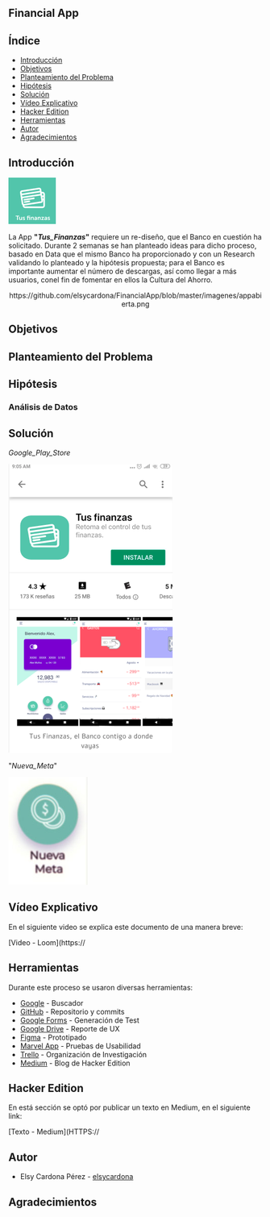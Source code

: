 ## Financial App

## Índice

- [Introducción](#Introducción)
- [Objetivos](#Objetivos)
- [Planteamiento del Problema](#Planteamiento-del-Problema)
- [Hipótesis](#Hipótesis)
- [Solución](#Solución)
- [Vídeo Explicativo](#Vídeo-Explicativo)
- [Hacker Edition](#Hacker-Edition)
- [Herramientas](#Herramientas)
- [Autor](#Autor)
- [Agradecimientos](#agradecimientos)

## Introducción

![logo](https://github.com/elsycardona/FinancialApp/blob/master/imagenes/LogoTus.png)

La App **"_Tus_Finanzas_"** requiere un re-diseño, que el Banco en cuestión ha solicitado.
Durante 2 semanas se han planteado ideas para dicho proceso, basado en Data que el mismo Banco ha proporcionado y con un Research validando lo planteado y la hipótesis propuesta; para el Banco es importante aumentar el número de descargas, así como llegar a más usuarios, conel fin de fomentar en ellos la Cultura del Ahorro.

<center>https://github.com/elsycardona/FinancialApp/blob/master/imagenes/appabierta.png</center>

## Objetivos

## Planteamiento del Problema

## Hipótesis

### Análisis de Datos

## Solución

_Google_Play_Store_

![PlayStore](https://github.com/elsycardona/FinancialApp/blob/master/imagenes/playstore.png)

"_Nueva_Meta_"

![NuevaMeta](https://github.com/elsycardona/FinancialApp/blob/master/imagenes/nuevameta1.jpg)

## Vídeo Explicativo

En el siguiente video se explica este documento de una manera breve: 

[Video - Loom](https://

## Herramientas

Durante este proceso se usaron diversas herramientas:
- [Google](https://www.google.com/) - Buscador
- [GitHub](https://github.com/) - Repositorio y commits
- [Google Forms](https://www.google.com/forms/about/) - Generación de Test
- [Google Drive](https://www.google.com/intl/es-419/drive/) - Reporte de UX
- [Figma](https://www.figma.com/) - Prototipado
- [Marvel App](https://marvelapp.com/) - Pruebas de Usabilidad
- [Trello](https://trello.com) - Organización de Investigación
- [Medium](https://medium.com/) - Blog de Hacker Edition

## Hacker Edition

En está sección se optó por publicar un texto en Medium, en el siguiente link:

[Texto - Medium](HTTPS:// 

## Autor

- Elsy Cardona Pérez - [elsycardona](https://github.com/elsycardona/)

## Agradecimientos


